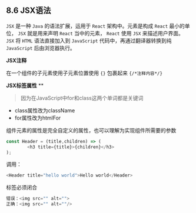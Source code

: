 ## 8.6 JSX语法

`JSX` 是一种 `Java` 的语法扩展，运用于 `React` 架构中。元素是构成 `React` 最小的单位， `JSX` 就是用来声明 `React` 当中的元素， `React` 使用 `JSX` 来描述用户界面。
`JSX` 将 `HTML` 语法直接加入到 `JavaScript` 代码中，再通过翻译器转换到纯 `JavaScript` 后由浏览器执行。

**JSX注释**

在一个组件的子元素使用子元素位置使用 `{}` 包裹起来
`{/*注释内容*/}` 

**JSX标签属性**
**
> 因为在JavaScript中for和class这两个单词都是关键词

- class属性改为className
- for属性改为htmlFor

组件元素的属性是完全自定义的属性，也可以理解为实现组件所需要的参数

```javascript
const Header = (title,children) => (
		<h3 title={title}>{children}</h3>
);
```

调用：

```javascript
<Header title="hello world">Hello world</Header>
```

标签必须闭合

```jsx
错误：<img src="" alt="">
正确：<img src="" alt=""/>
```